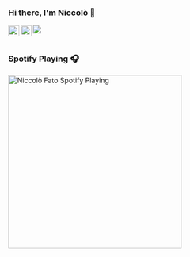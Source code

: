 ### Hi there, I'm Niccolò  👋
<img src="https://github-readme-stats.vercel.app/api?username=niccolo-fato&show_icons=true&theme=tokyonight" />

<a href="https://github.com/niccolo-fato">
  <img align="left" alt="Niccolò's Github" width="22px" src="https://cdn.jsdelivr.net/npm/simple-icons@v3/icons/github.svg" />
</a>

<a href="https://www.instagram.com/niccolo768/">
  <img align="left" alt="Niccolò's Instagram" width="22px" src="https://cdn.jsdelivr.net/npm/simple-icons@v3/icons/instagram.svg" />
</a>
<br/>
<br/>



### Spotify Playing 🎧

[<img src="https://now-playing-codestackr.vercel.app/api/spotify-playing" alt="Niccolò Fato Spotify Playing" width="350" />](https://open.spotify.com/playlist/7L0atGUGS4USyPXXw1d7wY)




